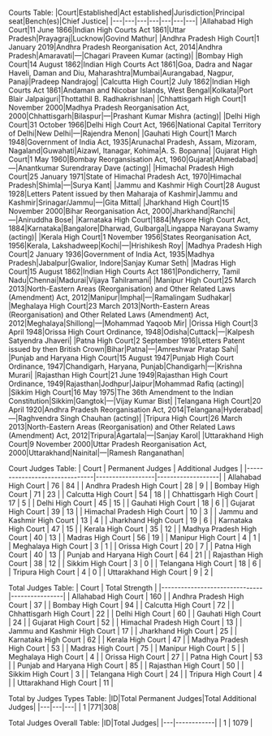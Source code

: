 Courts Table:
|Court|Established|Act established|Jurisdiction|Principal seat|Bench(es)|Chief Justice|
|---|---|---|---|---|---|---|
|Allahabad High Court|11 June 1866|Indian High Courts Act 1861|Uttar Pradesh|Prayagraj|Lucknow|Govind Mathur|
|Andhra Pradesh High Court|1 January 2019|Andhra Pradesh Reorganisation Act, 2014|Andhra Pradesh|Amaravati|—|Chagari Praveen Kumar (acting)|
|Bombay High Court|14 August 1862|Indian High Courts Act 1861|Goa, Dadra and Nagar Haveli, Daman and Diu, Maharashtra|Mumbai|Aurangabad, Nagpur, Panaji|Pradeep Nandrajog|
|Calcutta High Court|2 July 1862|Indian High Courts Act 1861|Andaman and Nicobar Islands, West Bengal|Kolkata|Port Blair Jalpaiguri|Thottathil B. Radhakrishnan|
|Chhattisgarh High Court|1 November 2000|Madhya Pradesh Reorganisation Act, 2000|Chhattisgarh|Bilaspur|—|Prashant Kumar Mishra (acting)|
|Delhi High Court|31 October 1966|Delhi High Court Act, 1966|National Capital Territory of Delhi|New Delhi|—|Rajendra Menon|
|Gauhati High Court|1 March 1948|Government of India Act, 1935|Arunachal Pradesh, Assam, Mizoram, Nagaland|Guwahati|Aizawl, Itanagar, Kohima|A. S. Bopanna|
|Gujarat High Court|1 May 1960|Bombay Reorgansisation Act, 1960|Gujarat|Ahmedabad|—|Anantkumar Surendraray Dave (acting)|
|Himachal Pradesh High Court|25 January 1971|State of Himachal Pradesh Act, 1970|Himachal Pradesh|Shimla|—|Surya Kant|
|Jammu and Kashmir High Court|28 August 1928|Letters Patent issued by then Maharaja of Kashmir|Jammu and Kashmir|Srinagar/Jammu|—|Gita Mittal|
|Jharkhand High Court|15 November 2000|Bihar Reorganisation Act, 2000|Jharkhand|Ranchi|—|Aniruddha Bose|
|Karnataka High Court|1884|Mysore High Court Act, 1884|Karnataka|Bangalore|Dharwad, Gulbarga|Lingappa Narayana Swamy (acting)|
|Kerala High Court|1 November 1956|States Reorganisation Act, 1956|Kerala, Lakshadweep|Kochi|—|Hrishikesh Roy|
|Madhya Pradesh High Court|2 January 1936|Government of India Act, 1935|Madhya Pradesh|Jabalpur|Gwalior, Indore|Sanjay Kumar Seth|
|Madras High Court|15 August 1862|Indian High Courts Act 1861|Pondicherry, Tamil Nadu|Chennai|Madurai|Vijaya Tahilramani|
|Manipur High Court|25 March 2013|North-Eastern Areas (Reorganisation) and Other Related Laws (Amendment) Act, 2012|Manipur|Imphal|—|Ramalingam Sudhakar|
|Meghalaya High Court|23 March 2013|North-Eastern Areas (Reorganisation) and Other Related Laws (Amendment) Act, 2012|Meghalaya|Shillong|—|Mohammad Yaqoob Mir|
|Orissa High Court|3 April 1948|Orissa High Court Ordinance, 1948|Odisha|Cuttack|—|Kalpesh Satyendra Jhaveri|
|Patna High Court|2 September 1916|Letters Patent issued by then British Crown|Bihar|Patna|—|Amreshwar Pratap Sahi|
|Punjab and Haryana High Court|15 August 1947|Punjab High Court Ordinance, 1947|Chandigarh, Haryana, Punjab|Chandigarh|—|Krishna Murari|
|Rajasthan High Court|21 June 1949|Rajasthan High Court Ordinance, 1949|Rajasthan|Jodhpur|Jaipur|Mohammad Rafiq (acting)|
|Sikkim High Court|16 May 1975|The 36th Amendment to the Indian Constitution|Sikkim|Gangtok|—|Vijay Kumar Bist|
|Telangana High Court|20 April 1920|Andhra Pradesh Reorganisation Act, 2014|Telangana|Hyderabad|—|Raghvendra Singh Chauhan (acting)|
|Tripura High Court|26 March 2013|North-Eastern Areas (Reorganisation) and Other Related Laws (Amendment) Act, 2012|Tripura|Agartala|—|Sanjay Karol|
|Uttarakhand High Court|9 November 2000|Uttar Pradesh Reorganisation Act, 2000|Uttarakhand|Nainital|—|Ramesh Ranganathan|

Court Judges Table:
| Court                         | Permanent Judges | Additional Judges |
|-------------------------------|------------------|-------------------|
| Allahabad High Court          | 76               | 84                |
| Andhra Pradesh High Court     | 28               | 9                 |
| Bombay High Court             | 71               | 23                |
| Calcutta High Court           | 54               | 18                |
| Chhattisgarh High Court       | 17               | 5                 |
| Delhi High Court              | 45               | 15                |
| Gauhati High Court            | 18               | 6                 |
| Gujarat High Court            | 39               | 13                |
| Himachal Pradesh High Court   | 10               | 3                 |
| Jammu and Kashmir High Court  | 13               | 4                 |
| Jharkhand High Court          | 19               | 6                 |
| Karnataka High Court          | 47               | 15                |
| Kerala High Court             | 35               | 12                |
| Madhya Pradesh High Court     | 40               | 13                |
| Madras High Court             | 56               | 19                |
| Manipur High Court            | 4                | 1                 |
| Meghalaya High Court          | 3                | 1                 |
| Orissa High Court             | 20               | 7                 |
| Patna High Court              | 40               | 13                |
| Punjab and Haryana High Court | 64               | 21                |
| Rajasthan High Court          | 38               | 12                |
| Sikkim High Court             | 3                | 0                 |
| Telangana High Court          | 18               | 6                 |
| Tripura High Court            | 4                | 0                 |
| Uttarakhand High Court        | 9                | 2                 |

Total Judges Table:
| Court                         | Total Strength |
|-------------------------------|----------------|
| Allahabad High Court          | 160            |
| Andhra Pradesh High Court     | 37             |
| Bombay High Court             | 94             |
| Calcutta High Court           | 72             |
| Chhattisgarh High Court       | 22             |
| Delhi High Court              | 60             |
| Gauhati High Court            | 24             |
| Gujarat High Court            | 52             |
| Himachal Pradesh High Court   | 13             |
| Jammu and Kashmir High Court  | 17             |
| Jharkhand High Court          | 25             |
| Karnataka High Court          | 62             |
| Kerala High Court             | 47             |
| Madhya Pradesh High Court     | 53             |
| Madras High Court             | 75             |
| Manipur High Court            | 5              |
| Meghalaya High Court          | 4              |
| Orissa High Court             | 27             |
| Patna High Court              | 53             |
| Punjab and Haryana High Court | 85             |
| Rajasthan High Court          | 50             |
| Sikkim High Court             | 3              |
| Telangana High Court          | 24             |
| Tripura High Court            | 4              |
| Uttarakhand High Court        | 11             |

Total by Judges Types Table:
|ID|Total Permanent Judges|Total Additional Judges|
|---|---|---|
| 1 |771|308|

Total Judges Overall Table:
|ID|Total Judges|
|---|------------|
| 1 |   1079     |